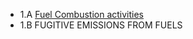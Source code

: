 * 1.A [Fuel Combustion activities](https://github.com/Benecoder/Bilanzierungs-Wiki/wiki/CRF-1.A-Fuel-Combustion-activities)
* 1.B FUGITIVE EMISSIONS FROM FUELS
